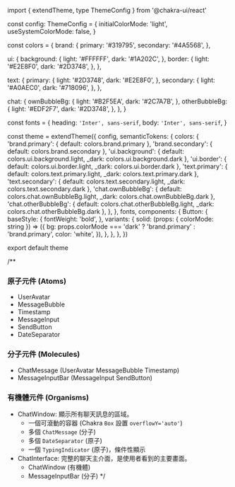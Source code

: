 ﻿import { extendTheme, type ThemeConfig } from '@chakra-ui/react'

const config: ThemeConfig = {
  initialColorMode: 'light',
  useSystemColorMode: false,
}

const colors = {
  brand: {
    primary: '#319795',
    secondary: '#4A5568',
  },

  ui: {
    background: {
      light: '#FFFFFF',
      dark: '#1A202C',
    },
    border: {
      light: '#E2E8F0',
      dark: '#2D3748',
    },
  },

  text: {
    primary: {
      light: '#2D3748',
      dark: '#E2E8F0',
    },
    secondary: {
      light: '#A0AEC0',
      dark: '#718096',
    },
  },

  chat: {
    ownBubbleBg: {
      light: '#B2F5EA',
      dark: '#2C7A7B',
    },
    otherBubbleBg: {
      light: '#EDF2F7',
      dark: '#2D3748',
    },
  },
}

const fonts = {
  heading: `'Inter', sans-serif`,
  body: `'Inter', sans-serif`,
}

const theme = extendTheme({
  config,
  semanticTokens: {
    colors: {
      'brand.primary': { default: colors.brand.primary },
      'brand.secondary': { default: colors.brand.secondary },
      'ui.background': { default: colors.ui.background.light, _dark: colors.ui.background.dark },
      'ui.border': { default: colors.ui.border.light, _dark: colors.ui.border.dark },
      'text.primary': { default: colors.text.primary.light, _dark: colors.text.primary.dark },
      'text.secondary': { default: colors.text.secondary.light, _dark: colors.text.secondary.dark },
      'chat.ownBubbleBg': { default: colors.chat.ownBubbleBg.light, _dark: colors.chat.ownBubbleBg.dark },
      'chat.otherBubbleBg': { default: colors.chat.otherBubbleBg.light, _dark: colors.chat.otherBubbleBg.dark },
    },
  },
  fonts,
  components: {
    Button: {
      baseStyle: {
        fontWeight: 'bold',
      },
      variants: {
        solid: (props: { colorMode: string }) => ({
          bg: props.colorMode === 'dark' ? 'brand.primary' : 'brand.primary',
          color: 'white',
        }),
      },
    },
  },
})

export default theme

/**
### 原子元件 (Atoms)

- UserAvatar
- MessageBubble
- Timestamp
- MessageInput
- SendButton
- DateSeparator

### 分子元件 (Molecules)

- ChatMessage (UserAvatar MessageBubble Timestamp)
- MessageInputBar (MessageInput SendButton)

### 有機體元件 (Organisms)

- ChatWindow: 顯示所有聊天訊息的區域。
  - 一個可滾動的容器 (Chakra `Box` 設置 `overflowY='auto'`)
  - 多個 `ChatMessage` (分子)
  - 多個 `DateSeparator` (原子)
  - 一個 `TypingIndicator` (原子)，條件性顯示
- ChatInterface: 完整的聊天主介面，是使用者看到的主要畫面。
  - ChatWindow (有機體)
  - MessageInputBar (分子)
 */

